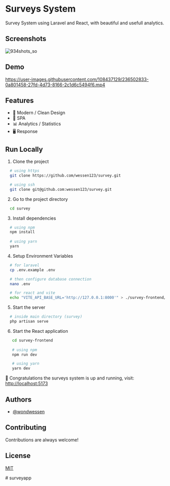 
# Surveys System

Survey System using Laravel and React, with beautiful and usefull analytics.


## Screenshots

![934shots_so](https://user-images.githubusercontent.com/108437129/236502562-cf3ac0be-fb9a-4e76-b4f5-d3b457914577.png)
## Demo

https://user-images.githubusercontent.com/108437129/236502833-0a801458-27fd-4d73-8166-2c1d6c5494f6.mp4
## Features

- 🌠 Modern / Clean Design
- 📱 SPA
- 📊 Analytics / Statistics
- 🖥 Response


## Run Locally

1. Clone the project

```bash
  # using https 
  git clone https://github.com/wessen123/survey.git

  # using ssh
  git clone git@github.com:wessen123/survey.git

```

2. Go to the project directory

```bash
  cd survey
```

3. Install dependencies

```bash
  # using npm
  npm install
  
  # using yarn
  yarn
```

4. Setup Environment Variables

```bash
  # for laravel
  cp .env.example .env

  # then configure database connection
  nano .env

  # for react and vite
  echo "VITE_API_BASE_URL='http://127.0.0.1:8000'" > ./survey-frontend/.env
```

5. Start the server 

```bash
  # inside main directory (survey)
  php artisan serve
```

6. Start the React application

```bash
   cd survey-frontend
   
   # using npm
   npm run dev

   # using yarn
   yarn dev
```

🚀 Congratulations the surveys system is up and running,
visit: [http://localhost:5173](http://localhost:5173)


## Authors

- [@wondwessen](https://wondwessenhaileinnovates.net)


## Contributing

Contributions are always welcome!


## License

[MIT](https://choosealicense.com/licenses/mit/)

#   s u r v e y a p p  
 